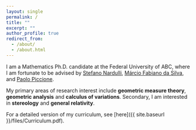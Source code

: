 ```yaml
---
layout: single
permalink: /
title: ""
excerpt: ""
author_profile: true
redirect_from: 
  - /about/
  - /about.html
---
```


I am a Mathematics Ph.D. candidate at the Federal University of ABC, where I am fortunate to be advised by [Stefano Nardulli](http://professor.ufabc.edu.br/~stefano.nardulli/index.html), [Márcio Fabiano da Silva](http://lattes.cnpq.br/7618767393745018), and [Paolo Piccione](https://www.ime.usp.br/~piccione/).

My primary areas of research interest include **geometric measure theory**, **geometric analysis** and **calculus of variations**. Secondary, I am interested in **stereology** and **general relativity**.

For a detailed version of my curriculum, see [here]({{ site.baseurl }}/files/Curriculum.pdf).
